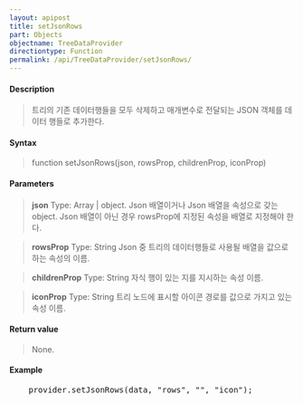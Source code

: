 ```yaml
---
layout: apipost
title: setJsonRows
part: Objects
objectname: TreeDataProvider
directiontype: Function
permalink: /api/TreeDataProvider/setJsonRows/
---
```



#### Description

> 트리의 기존 데이터행들을 모두 삭제하고 매개변수로 전달되는 JSON 객체를 데이터 행들로 추가한다.

#### Syntax

> function setJsonRows(json, rowsProp, childrenProp, iconProp)

#### Parameters

> **json**
> Type: Array \| object.
> Json 배열이거나 Json 배열을 속성으로 갖는 object. Json 배열이 아닌 경우 rowsProp에 지정된 속성을 배열로 지정해야 한다.

> **rowsProp**
> Type: String
> Json 중 트리의 데이터행들로 사용될 배열을 값으로 하는 속성의 이름.

> **childrenProp**
> Type: String
> 자식 행이 있는 지를 지시하는 속성 이름.

> **iconProp**
> Type: String
> 트리 노드에 표시할 아이콘 경로를 값으로 가지고 있는 속성 이름.

#### Return value

> None.

#### Example

<pre class="prettyprint">
    provider.setJsonRows(data, "rows", "", "icon");
</pre>

